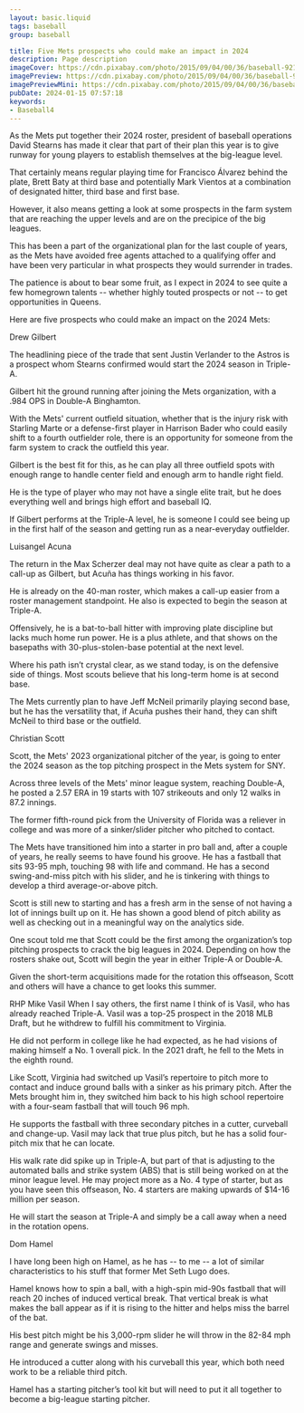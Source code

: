 ```yaml
---
layout: basic.liquid
tags: baseball
group: baseball

title: Five Mets prospects who could make an impact in 2024
description: Page description
imageCover: https://cdn.pixabay.com/photo/2015/09/04/00/36/baseball-921459_1280.jpg
imagePreview: https://cdn.pixabay.com/photo/2015/09/04/00/36/baseball-921459_1280.jpg
imagePreviewMini: https://cdn.pixabay.com/photo/2015/09/04/00/36/baseball-921459_1280.jpg
pubDate: 2024-01-15 07:57:18
keywords:
- Baseball4
---
```


As the Mets put together their 2024 roster, president of baseball operations David Stearns has made it clear that part of their plan this year is to give runway for young players to establish themselves at the big-league level.

That certainly means regular playing time for Francisco Álvarez behind the plate, Brett Baty at third base and potentially Mark Vientos at a combination of designated hitter, third base and first base.

However, it also means getting a look at some prospects in the farm system that are reaching the upper levels and are on the precipice of the big leagues.

This has been a part of the organizational plan for the last couple of years, as the Mets have avoided free agents attached to a qualifying offer and have been very particular in what prospects they would surrender in trades.

The patience is about to bear some fruit, as I expect in 2024 to see quite a few homegrown talents -- whether highly touted prospects or not -- to get opportunities in Queens.

Here are five prospects who could make an impact on the 2024 Mets:

Drew Gilbert

The headlining piece of the trade that sent Justin Verlander to the Astros is a prospect whom Stearns confirmed would start the 2024 season in Triple-A.

Gilbert hit the ground running after joining the Mets organization, with a .984 OPS in Double-A Binghamton.

With the Mets' current outfield situation, whether that is the injury risk with Starling Marte or a defense-first player in Harrison Bader who could easily shift to a fourth outfielder role, there is an opportunity for someone from the farm system to crack the outfield this year.

Gilbert is the best fit for this, as he can play all three outfield spots with enough range to handle center field and enough arm to handle right field.

He is the type of player who may not have a single elite trait, but he does everything well and brings high effort and baseball IQ.

If Gilbert performs at the Triple-A level, he is someone I could see being up in the first half of the season and getting run as a near-everyday outfielder.

Luisangel Acuna


The return in the Max Scherzer deal may not have quite as clear a path to a call-up as Gilbert, but Acuña has things working in his favor.

He is already on the 40-man roster, which makes a call-up easier from a roster management standpoint. He also is expected to begin the season at Triple-A.

Offensively, he is a bat-to-ball hitter with improving plate discipline but lacks much home run power. He is a plus athlete, and that shows on the basepaths with 30-plus-stolen-base potential at the next level.

Where his path isn’t crystal clear, as we stand today, is on the defensive side of things. Most scouts believe that his long-term home is at second base.

The Mets currently plan to have Jeff McNeil primarily playing second base, but he has the versatility that, if Acuña pushes their hand, they can shift McNeil to third base or the outfield.

Christian Scott


Scott, the Mets' 2023 organizational pitcher of the year, is going to enter the 2024 season as the top pitching prospect in the Mets system for SNY.

Across three levels of the Mets' minor league system, reaching Double-A, he posted a 2.57 ERA in 19 starts with 107 strikeouts and only 12 walks in 87.2 innings.

The former fifth-round pick from the University of Florida was a reliever in college and was more of a sinker/slider pitcher who pitched to contact.

The Mets have transitioned him into a starter in pro ball and, after a couple of years, he really seems to have found his groove. He has a fastball that sits 93-95 mph, touching 98 with life and command. He has a second swing-and-miss pitch with his slider, and he is tinkering with things to develop a third average-or-above pitch.

Scott is still new to starting and has a fresh arm in the sense of not having a lot of innings built up on it. He has shown a good blend of pitch ability as well as checking out in a meaningful way on the analytics side.

One scout told me that Scott could be the first among the organization’s top pitching prospects to crack the big leagues in 2024. Depending on how the rosters shake out, Scott will begin the year in either Triple-A or Double-A.

Given the short-term acquisitions made for the rotation this offseason, Scott and others will have a chance to get looks this summer.


RHP Mike Vasil
When I say others, the first name I think of is Vasil, who has already reached Triple-A. Vasil was a top-25 prospect in the 2018 MLB Draft, but he withdrew to fulfill his commitment to Virginia.

He did not perform in college like he had expected, as he had visions of making himself a No. 1 overall pick. In the 2021 draft, he fell to the Mets in the eighth round.

Like Scott, Virginia had switched up Vasil’s repertoire to pitch more to contact and induce ground balls with a sinker as his primary pitch. After the Mets brought him in, they switched him back to his high school repertoire with a four-seam fastball that will touch 96 mph.

He supports the fastball with three secondary pitches in a cutter, curveball and change-up. Vasil may lack that true plus pitch, but he has a solid four-pitch mix that he can locate.

His walk rate did spike up in Triple-A, but part of that is adjusting to the automated balls and strike system (ABS) that is still being worked on at the minor league level. He may project more as a No. 4 type of starter, but as you have seen this offseason, No. 4 starters are making upwards of $14-16 million per season.

He will start the season at Triple-A and simply be a call away when a need in the rotation opens.

Dom Hamel

I have long been high on Hamel, as he has -- to me -- a lot of similar characteristics to his stuff that former Met Seth Lugo does.

Hamel knows how to spin a ball, with a high-spin mid-90s fastball that will reach 20 inches of induced vertical break. That vertical break is what makes the ball appear as if it is rising to the hitter and helps miss the barrel of the bat.

His best pitch might be his 3,000-rpm slider he will throw in the 82-84 mph range and generate swings and misses.

He introduced a cutter along with his curveball this year, which both need work to be a reliable third pitch.

Hamel has a starting pitcher’s tool kit but will need to put it all together to become a big-league starting pitcher.


